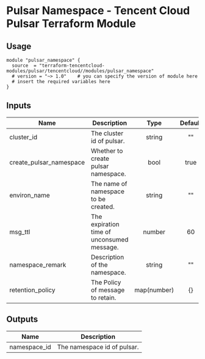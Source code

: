 # Pulsar Namespace - Tencent Cloud Pulsar Terraform Module

## Usage

```hcl
module "pulsar_namespace" {
  source  = "terraform-tencentcloud-modules/pulsar/tencentcloud//modules/pulsar_namespace"
  # version = "~> 1.0"    # you can specify the version of module here
  # insert the required variables here
}
```

## Inputs

| Name | Description | Type | Default | Required |
|------|-------------|:----:|:-----:|:-----:|
| cluster_id | The cluster id of pulsar. | string | "" | yes |
| create_pulsar_namespace | Whether to create pulsar namespace. | bool | true | no |
| environ_name | The name of namespace to be created. | string | "" | yes |
| msg_ttl | The expiration time of unconsumed message. | number | 60 | yes |
| namespace_remark | Description of the namespace. | string | "" | no |
| retention_policy | The Policy of message to retain. | map(number) | {} | no |


## Outputs

| Name | Description |
|------|-------------|
| namespace_id | The namespace id of pulsar. | 


<!-- BEGINNING OF PRE-COMMIT-TERRAFORM DOCS HOOK -->
<!-- END OF PRE-COMMIT-TERRAFORM DOCS HOOK -->
